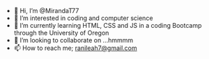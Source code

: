 - 👋 Hi, I’m @MirandaT77
- 👀 I’m interested in coding and computer science
- 🌱 I’m currently learning HTML, CSS and JS in a coding Bootcamp through the University of Oregon
- 💞️ I’m looking to collaborate on ...hmmmm 
- 📫 How to reach me; ranileah7@gmail.com

<!---
MirandaT77/MirandaT77 is a ✨ special ✨ repository because its `README.md` (this file) appears on your GitHub profile.
You can click the Preview link to take a look at your changes.
--->
